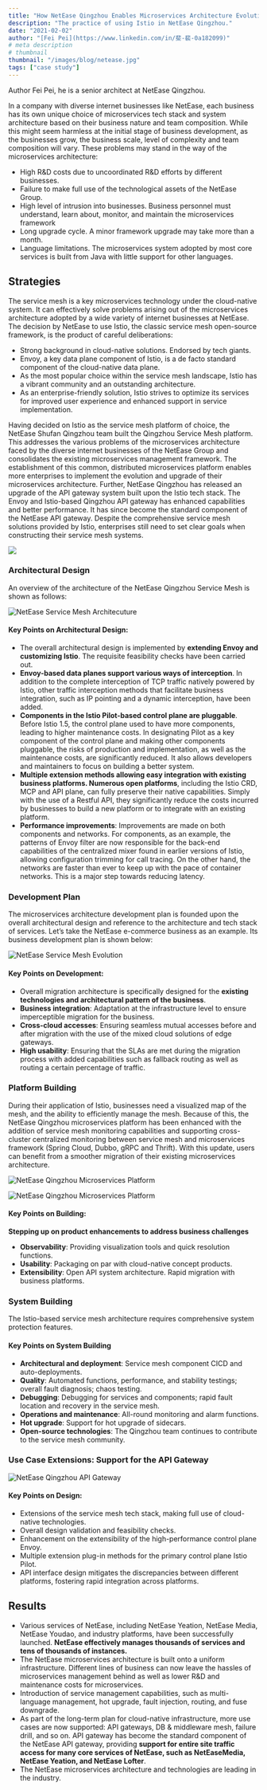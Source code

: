 ```yaml
---
title: "How NetEase Qingzhou Enables Microservices Architecture Evolution with Istio"
description: "The practice of using Istio in NetEase Qingzhou."
date: "2021-02-02"
author: "[Fei Pei](https://www.linkedin.com/in/斐-裴-0a182099)"
# meta description
# thumbnail
thumbnail: "/images/blog/netease.jpg"
tags: ["case study"]
---
```


Author Fei Pei, he is a senior architect at NetEase Qingzhou.

In a company with diverse internet businesses like NetEase, each business has its own unique choice of microservices tech stack and system architecture based on their business nature and team composition. While this might seem harmless at the initial stage of business development, as the businesses grow, the business scale, level of complexity and team composition will vary. These problems may stand in the way of the microservices architecture:

- High R&D costs due to uncoordinated R&D efforts by different businesses.
- Failure to make full use of the technological assets of the NetEase Group.
- High level of intrusion into businesses. Business personnel must understand, learn about, monitor, and maintain the microservices framework
- Long upgrade cycle. A minor framework upgrade may take more than a month.
- Language limitations. The microservices system adopted by most core services is built from Java with little support for other languages.

## Strategies

The service mesh is a key microservices technology under the cloud-native system. It can effectively solve problems arising out of the microservices architecture adopted by a wide variety of internet businesses at NetEase. The decision by NetEase to use Istio, the classic service mesh open-source framework, is the product of careful deliberations:

- Strong background in cloud-native solutions. Endorsed by tech giants.
- Envoy, a key data plane component of Istio, is a de facto standard component of the cloud-native data plane.
- As the most popular choice within the service mesh landscape, Istio has a vibrant community and an outstanding architecture.
- As an enterprise-friendly solution, Istio strives to optimize its services for improved user experience and enhanced support in service implementation.

Having decided on Istio as the service mesh platform of choice, the NetEase Shufan Qingzhou team built the Qingzhou Service Mesh platform. This addresses the various problems of the microservices architecture faced by the diverse internet businesses of the NetEase Group and consolidates the existing microservices management framework. The establishment of this common, distributed microservices platform enables more enterprises to implement the evolution and upgrade of their microservices architecture. Further, NetEase Qingzhou has released an upgrade of the API gateway system built upon the Istio tech stack. The Envoy and Istio-based Qingzhou API gateway has enhanced capabilities and better performance. It has since become the standard component of the NetEase API gateway.
Despite the comprehensive service mesh solutions provided by Istio, enterprises still need to set clear goals when constructing their service mesh systems.

![](008eGmZEly1gna7uuqkylj31cf0u0qv6.jpg)

### Architectural Design

An overview of the architecture of the NetEase Qingzhou Service Mesh is shown as follows:

![NetEase Service Mesh Architecuture](008eGmZEly1gna7su97x8j31340u0n2v.jpg)

#### Key Points on Architectural Design:

- The overall architectural design is implemented by **extending Envoy and customizing Istio**.  The requisite feasibility checks have been carried out.
- **Envoy-based data planes support various ways of interception**. In addition to the complete interception of TCP traffic natively powered by Istio, other traffic interception methods that facilitate business integration, such as IP pointing and a dynamic interception, have been added.
- **Components in the Istio Pilot-based control plane are pluggable**. Before Istio 1.5, the control plane used to have more components, leading to higher maintenance costs. In designating Pilot as a key component of the control plane and making other components pluggable, the risks of production and implementation, as well as the maintenance costs, are significantly reduced. It also allows developers and maintainers to focus on building a better system.
- **Multiple extension methods allowing easy integration with existing business platforms. Numerous open platforms**, including the Istio CRD, MCP and API plane, can fully preserve their native capabilities. Simply with the use of a Restful API, they significantly reduce the costs incurred by businesses to build a new platform or to integrate with an existing platform.
- **Performance improvements**: Improvements are made on both components and networks. For components, as an example, the patterns of Envoy filter are now responsible for the back-end capabilities of the centralized mixer found in earlier versions of Istio, allowing configuration trimming for call tracing. On the other hand, the networks are faster than ever to keep up with the pace of container networks. This is a major step towards reducing latency.

### Development Plan

The microservices architecture development plan is founded upon the overall architectural design and reference to the architecture and tech stack of services. Let’s take the NetEase e-commerce business as an example. Its business development plan is shown below:

![NetEase Service Mesh Evolution](008eGmZEly1gna7t5zhrjj310n0u00y7.jpg)

#### Key Points on Development:

- Overall migration architecture is specifically designed for the **existing technologies and architectural pattern of the business**.
- **Business integration**: Adaptation at the infrastructure level to ensure imperceptible migration for the business.
- **Cross-cloud accesses**: Ensuring seamless mutual accesses before and after migration with the use of the mixed cloud solutions of edge gateways.
- **High usability**: Ensuring that the SLAs are met during the migration process with added capabilities such as fallback routing as well as routing a certain percentage of traffic.

### Platform Building

During their application of Istio, businesses need a visualized map of the mesh, and the ability to efficiently manage the mesh. Because of this, the NetEase Qingzhou microservices platform has been enhanced with the addition of service mesh monitoring capabilities and supporting cross-cluster centralized monitoring between service mesh and microservices framework (Spring Cloud, Dubbo, gRPC and Thrift). With this update, users can benefit from a smoother migration of their existing microservices architecture.

![NetEase Qingzhou Microservices Platform](008eGmZEly1gna7trfexbj31o20u00ye.jpg)

![NetEase Qingzhou Microservices Platform](008eGmZEly1gna7tx19ffj31o20u018n.jpg)

#### Key Points on Building: 

**Stepping up on product enhancements to address business challenges**

- **Observability**: Providing visualization tools and quick resolution functions.
- **Usability**: Packaging on par with cloud-native concept products.
- **Extensibility**: Open API system architecture. Rapid migration with business platforms.

### System Building

The Istio-based service mesh architecture requires comprehensive system protection features.

#### Key Points on System Building

- **Architectural and deployment**: Service mesh component CICD and auto-deployments.
- **Quality**: Automated functions, performance, and stability testings; overall fault diagnosis; chaos testing.
- **Debugging**: Debugging for services and components; rapid fault location and recovery in the service mesh.
- **Operations and maintenance**: All-round monitoring and alarm functions.
- **Hot upgrade**: Support for hot upgrade of sidecars.
- **Open-source technologies**: The Qingzhou team continues to contribute to the service mesh community.

### Use Case Extensions: Support for the API Gateway

![NetEase Qingzhou API Gateway](008eGmZEly1gna7thob9yj30yr0u0n2f.jpg)

#### Key Points on Design:

- Extensions of the service mesh tech stack, making full use of cloud-native technologies.
- Overall design validation and feasibility checks.
- Enhancement on the extensibility of the high-performance control plane Envoy.
- Multiple extension plug-in methods for the primary control plane Istio Pilot.
- API interface design mitigates the discrepancies between different platforms, fostering rapid integration across platforms.

## Results

- Various services of NetEase, including NetEase Yeation, NetEase Media, NetEase Youdao, and industry platforms, have been successfully launched. **NetEase effectively manages thousands of services and tens of thousands of instances.**
- The NetEase microservices architecture is built onto a uniform infrastructure. Different lines of business can now leave the hassles of microservices management behind as well as lower R&D and maintenance costs for microservices.
- Introduction of service management capabilities, such as multi-language management, hot upgrade, fault injection, routing, and fuse downgrade.
- As part of the long-term plan for cloud-native infrastructure, more use cases are now supported: API gateways, DB & middleware mesh, failure drill, and so on. API gateway has become the standard component of the NetEase API gateway, providing **support for entire site traffic access for many core services of NetEase, such as NetEaseMedia, NetEase Yeation, and NetEase Lofter**.
- The NetEase microservices architecture and technologies are leading in the industry.
